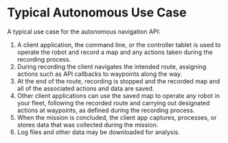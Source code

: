 <!--
Copyright (c) 2023 Boston Dynamics, Inc.  All rights reserved.

Downloading, reproducing, distributing or otherwise using the SDK Software
is subject to the terms and conditions of the Boston Dynamics Software
Development Kit License (20191101-BDSDK-SL).
-->

# Typical Autonomous Use Case

A typical use case for the autonomous navigation API:



1. A client application, the command line, or the controller tablet is used to operate the robot and record a map and any actions taken during the recording process.
2. During recording the client navigates the intended route, assigning actions such as API callbacks to waypoints along the way.
3. At the end of the route, recording is stopped and the recorded map and all of the associated actions and data are saved.
4. Other client applications can use the saved map to operate any robot in your fleet, following the recorded route and carrying out designated actions at waypoints, as defined during the recording process.
5. When the mission is concluded, the client app captures, processes, or stores data that was collected during the mission.
6. Log files and other data may be downloaded for analysis.


<!--- image and page reference link definitions --->
[autonomous-top]: Readme.md "Spot SDK: Autonomy, GraphNav, and Missions"
[code-examples]: autonomous_navigation_code_examples.md "Autonomous navigation code examples"
[components]: components_of_autonomous_navigation.md "Components of autonomous navigation"
[typical]: typical_autonomous_navigation_use_case.md "Typical autonomous navigation use cases"
[autonomous-services]: autonomous_navigation_services.md "Autonomous navigation services"
[service]: graphnav_service.md "GraphNav service"
[map-structure]: graphnav_map_structure.md "GraphNav map structure"
[initialization]: initialization.md "Initialization"
[localization]: localization.md "Localization"
[locomotion]: graphnav_and_robot_locomotion.md "GraphNav and robot locomotion"
[missions]: missions_service.md "Missions service"
